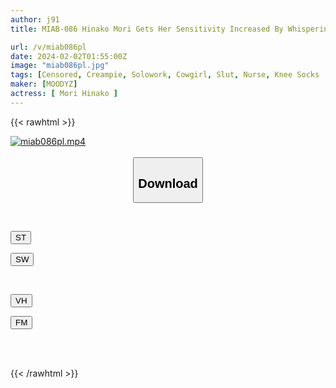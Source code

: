 ```yaml
---
author: j91
title: MIAB-086 Hinako Mori Gets Her Sensitivity Increased By Whispering Dirty Talk And Teasing Her By Inserting 1cm Of Sweet Air Chair Into Her Body And Makes Her Ejaculate 20 Times In 1 Night And 2 Days. Hinako Mori

url: /v/miab086pl
date: 2024-02-02T01:55:00Z
image: "miab086pl.jpg"
tags: [Censored, Creampie, Solowork, Cowgirl, Slut, Nurse, Knee Socks	]
maker: [MOODYZ]
actress: [ Mori Hinako ]
---
```



{{< rawhtml >}}

<div class="video" data-videoid="wyKrkYD7zrTJ8Zj">
    <a href="javascript:;">
        <img src="/v/miab086pl/miab086pl.jpg" width="WIDTH" height="HEIGHT" alt="miab086pl.mp4" loading="lazy">
    </a>
</div>

<script type="text/javascript" src="https://j91.asia/asset/on-demand-st.js"></script>

<br>
  <link rel="stylesheet" href="https://j91.asia/asset/bs5.css">
  
  <center>
  <button class="btn btn-primary" type="button" data-bs-toggle="collapse" data-bs-target=".multi-collapse" aria-expanded="false" aria-controls="multiCollapseExample1 multiCollapseExample2"><h2>Download</h2></button></center>
</p>
<div class="row">
  <div class="col">
    <div class="collapse multi-collapse" id="multiCollapseExample1">
      <div class="card card-body">
	      	      <br>
<div class="buttons">  
<p><a href="https://streamtape.to/v/wyKrkYD7zrTJ8Zj" target="_blank"><button class="btn-hover color-3"><i class="fa fa-download"></i> ST</button></a></p>
<p><a href="https://flaswish.com/j07v8waivzkt" target="_blank"><button class="btn-hover color-2"><i class="fa fa-download"></i> SW</button></a></p></div>
    </div>
  </div>
</div>
  <div class="col">
    <div class="collapse multi-collapse" id="multiCollapseExample2">
      <div class="card card-body">
	      <br>
<div class="buttons">
<p><a href="javascript:;" target="_blank"><button class="btn-hover color-9"><i class="fa fa-download"></i> VH</button></a></p>
<p><a href="javascript:;" target="_blank"><button class="btn-hover color-8"><i class="fa fa-download"></i> FM</button></a></p></div>
<br><br>
      </div>
    </div>
  </div>
</div>

{{< /rawhtml >}}